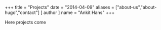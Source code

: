 +++
title = "Projects"
date = "2014-04-09"
aliases = ["about-us","about-hugo","contact"]
[ author ]
  name = "Ankit Hans"
+++

Here projects come